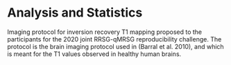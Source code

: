 # Analysis and Statistics
Imaging protocol for inversion recovery T1 mapping proposed  to the participants for the 2020 joint RRSG-qMRSG reproducibility challenge. The protocol is the brain imaging protocol used in (Barral et al. 2010), and which is meant for the T1 values observed in healthy human brains.

